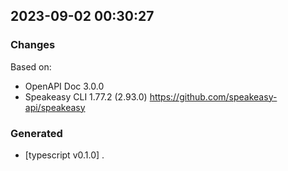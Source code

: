 

## 2023-09-02 00:30:27
### Changes
Based on:
- OpenAPI Doc 3.0.0 
- Speakeasy CLI 1.77.2 (2.93.0) https://github.com/speakeasy-api/speakeasy
### Generated
- [typescript v0.1.0] .